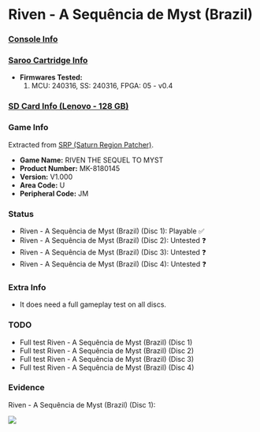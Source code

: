 # Riven - A Sequência de Myst (Brazil)

### [Console Info](../../../../../Info/Consoles/VA13/README.md)

### [Saroo Cartridge Info](../../../../../Info/Cartridges/RetroGameParadiseStore/1.32F/README.md)

- <b>Firmwares Tested:</b>
  1. MCU: 240316, SS: 240316, FPGA: 05 - v0.4

### [SD Card Info (Lenovo - 128 GB)](../../../../../Info/SdCards/Lenovo/128GB/fat32/README.md)

### Game Info

Extracted from [SRP (Saturn Region Patcher)](https://segaxtreme.net/resources/saturn-region-patcher.81/download).

- <b>Game Name:</b> RIVEN THE SEQUEL TO MYST
- <b>Product Number:</b> MK-8180145
- <b>Version:</b> V1.000
- <b>Area Code:</b> U
- <b>Peripheral Code:</b> JM

### Status

- Riven - A Sequência de Myst (Brazil) (Disc 1): Playable :white_check_mark:
- Riven - A Sequência de Myst (Brazil) (Disc 2): Untested :question:
- Riven - A Sequência de Myst (Brazil) (Disc 3): Untested :question:
- Riven - A Sequência de Myst (Brazil) (Disc 4): Untested :question:

### Extra Info

- It does need a full gameplay test on all discs.

### TODO

- Full test Riven - A Sequência de Myst (Brazil) (Disc 1)
- Full test Riven - A Sequência de Myst (Brazil) (Disc 2)
- Full test Riven - A Sequência de Myst (Brazil) (Disc 3)
- Full test Riven - A Sequência de Myst (Brazil) (Disc 4)

### Evidence

Riven - A Sequência de Myst (Brazil) (Disc 1):

[![](https://img.youtube.com/vi/N2iEU72T_9M/0.jpg)](https://www.youtube.com/watch?v=N2iEU72T_9M)
